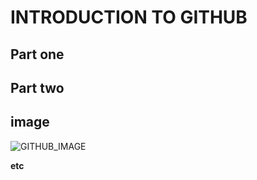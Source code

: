 # INTRODUCTION TO GITHUB

## Part one

## Part two

## image

![GITHUB_IMAGE](https://fleep.io/blog/wp-content/uploads/2014/07/github_icon.png)

**etc**
